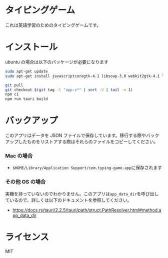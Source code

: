 # タイピングゲーム

これは英語学習のためのタイピングゲームです。

# インストール

ubuntu の場合は以下のパッケージが必要になります

```sh
sudo apt-get update
sudo apt-get install javascriptcoregtk-4.1 libsoup-3.0 webkit2gtk-4.1 librsvg2-dev -y
```

```sh
git pull
git checkout $(git tag -l "app-v*" | sort -V | tail -n 1)
npm ci
npm run tauri build
```

# バックアップ

このアプリはデータを JSON ファイルで保存しています。移行する際やバックアップしたものをリストアする際はそれらのファイルをコピーしてください。

### Mac の場合

-   `$HOME/Library/Application Support/com.typing-game.app`に保存されます

### その他 OS の場合

実機を持っていないのでわかりません。このアプリは`app_data_dir`を呼び出しているので、詳しくは以下のドキュメントを参照してください。

-   https://docs.rs/tauri/2.2.5/tauri/path/struct.PathResolver.html#method.app_data_dir

# ライセンス

MIT
